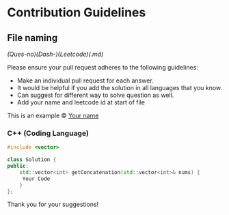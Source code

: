 # Contribution Guidelines

## File naming

<i>(Ques-no)(Dash-)(Leetcode)(.md)</i>

Please ensure your pull request adheres to the following guidelines:

- Make an individual pull request for each answer.
- It would be helpful if you add the solution in all languages that you know.
- Can suggest for different way to solve question as well.
- Add your name and leetcode id at start of file 

This is an example
© [Your name](https://leetcode.com/Your_leetcode_id)

### C++ (Coding Language)

```cpp
#include <vector>

class Solution {
public:
    std::vector<int> getConcatenation(std::vector<int>& nums) {
     Your Code
    }
};
```

Thank you for your suggestions!